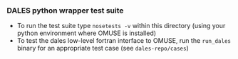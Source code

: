 ### DALES python wrapper test suite

* To run the test suite type `nosetests -v` within this directory (using your python environment where OMUSE is installed)
* To test the dales low-level fortran interface to OMUSE, run the `run_dales` binary for an appropriate test case (see `dales-repo/cases`)